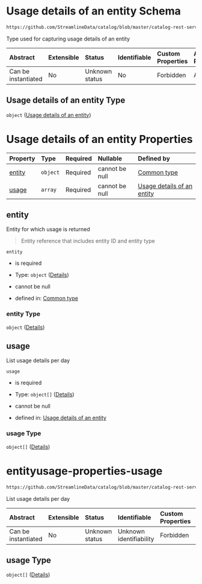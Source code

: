 # Usage details of an entity Schema

```txt
https://github.com/StreamlineData/catalog/blob/master/catalog-rest-service/src/main/resources/json/schema/type/entityUsage.json
```

Type used for capturing usage details of an entity

| Abstract            | Extensible | Status         | Identifiable | Custom Properties | Additional Properties | Access Restrictions | Defined In                                                                 |
| :------------------ | :--------- | :------------- | :----------- | :---------------- | :-------------------- | :------------------ | :------------------------------------------------------------------------- |
| Can be instantiated | No         | Unknown status | No           | Forbidden         | Allowed               | none                | [entityUsage.json](https://github.com/StreamlineData/catalog/blob/master/catalog-rest-service/src/main/resources/json/schema/type/entityUsage.json "open original schema") |

## Usage details of an entity Type

`object` ([Usage details of an entity](entityusage.md))

# Usage details of an entity Properties

| Property          | Type     | Required | Nullable       | Defined by                                                                                                                                                                                                               |
| :---------------- | :------- | :------- | :------------- | :----------------------------------------------------------------------------------------------------------------------------------------------------------------------------------------------------------------------- |
| [entity](#entity) | `object` | Required | cannot be null | [Common type](../Types/common.md#common-definitions-entityreference) |
| [usage](#usage)   | `array`  | Required | cannot be null | [Usage details of an entity](#entityusage-properties-usage "https://github.com/StreamlineData/catalog/blob/master/catalog-rest-service/src/main/resources/json/schema/type/entityUsage.json#/properties/usage")        |

## entity

Entity for which usage is returned

> Entity reference that includes entity ID and entity type

`entity`

*   is required

*   Type: `object` ([Details](common-definitions-entityreference.md))

*   cannot be null

*   defined in: [Common type](../Types/common.md#common-definitions-entityreference)

### entity Type

`object` ([Details](common-definitions-entityreference.md))

## usage

List usage details per day

`usage`

*   is required

*   Type: `object[]` ([Details](common-definitions-usagedetails.md))

*   cannot be null

*   defined in: [Usage details of an entity](#entityusage-properties-usage "https://github.com/StreamlineData/catalog/blob/master/catalog-rest-service/src/main/resources/json/schema/type/entityUsage.json#/properties/usage")

### usage Type

`object[]` ([Details](common-definitions-usagedetails.md))
# entityusage-properties-usage

```txt
https://github.com/StreamlineData/catalog/blob/master/catalog-rest-service/src/main/resources/json/schema/type/entityUsage.json#/properties/usage
```

List usage details per day

| Abstract            | Extensible | Status         | Identifiable            | Custom Properties | Additional Properties | Access Restrictions | Defined In                                                                  |
| :------------------ | :--------- | :------------- | :---------------------- | :---------------- | :-------------------- | :------------------ | :-------------------------------------------------------------------------- |
| Can be instantiated | No         | Unknown status | Unknown identifiability | Forbidden         | Allowed               | none                | [entityUsage.json*](https://github.com/StreamlineData/catalog/blob/master/catalog-rest-service/src/main/resources/json/schema/type/entityUsage.json "open original schema") |

## usage Type

`object[]` ([Details](common-definitions-usagedetails.md))

